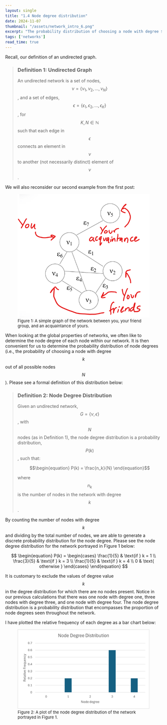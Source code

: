 ```yaml
---
layout: single
title: "1.4 Node degree distribution"
date: 2024-11-07
thumbnail: "/assets/network_intro_6.png"
excerpt: "The probability distribution of choosing a node with degree $$k$$ out of the total nodes of a network."
tags: ['networks']
read_time: true
---
```

<script src="https://polyfill.io/v3/polyfill.min.js?features=es6"></script>
<script id="MathJax-script" async src="https://cdn.jsdelivr.net/npm/mathjax@3/es5/tex-mml-chtml.js"></script>
<script type="text/javascript" async
  src="https://cdnjs.cloudflare.com/ajax/libs/mathjax/2.7.7/MathJax.js?config=TeX-MML-AM_CHTML">
</script>
Recall, our definition of an undirected graph.

> ### Definition 1: Undirected Graph
> An undirected network is a set of nodes, $$\nu = \{\nu_1, \nu_2, \ldots, \nu_N\}$$, and a set of edges, $$\epsilon = \{\epsilon_1, \epsilon_2, \ldots, \epsilon_K\}$$, for $$K, N \in \mathbb{N}$$ such that each edge in $$\epsilon$$ connects an element in $$\nu$$ to another (not necessarily distinct) element of $$\nu$$.

We will also reconsider our second example from the first post:

<figure>
  <img src="/assets/network_intro_2.png" alt="A simple graph of the network between you, your friend group, and an acquaintance of yours." title="A simple graph of the network between you, your friend group, and an acquaintance of yours." style="width=50%;">
  <figcaption style="font-size: small;">Figure 1: A simple graph of the network between you, your friend group, and an acquaintance of yours. </figcaption>
</figure>


When looking at the global properties of networks, we often like to determine the node degree of each node within our network. It is then convenient for us to determine the probability distribution of node degrees (i.e., the probability of choosing a node with degree $$k$$ out of all possible nodes $$N$$). Please see a formal definition of this distribution below:

> ### Definition 2: Node Degree Distribution
> Given an undirected network, $$G = \left\{ \nu, \epsilon \right\}$$, with $$N$$ nodes (as in Definition 1), the node degree distribution is a probability distribution, $$P(k)$$, such that:
> 
> $$\begin{equation}
> P(k) = \frac{n_k}{N}
>	 \end{equation}$$
>
> where $$n_k$$ is the number of nodes in the network with degree $$k$$.

By counting the number of nodes with degree $$k$$ and dividing by the total number of nodes, we are able to generate a discrete probability distribution for the node degree. Please see the node degree distribution for the network portrayed in Figure 1 below:

$$
 \begin{equation}
     P(k) = \begin{cases}
     \frac{1}{5} & \text{if } k = 1 \\
     \frac{3}{5} & \text{if } k = 3 \\
     \frac{1}{5} & \text{if } k = 4 \\
     0 & \text{ otherwise }
     \end{cases}
 \end{equation}
 $$

It is customary to exclude the values of degree value $$k$$ in the degree distribution for which there are no nodes present. Notice in our previous calculations that there was one node with degree one, three nodes with degree three, and one node with degree four. The node degree distribution is a probability distribution that encompasses the proportion of node degrees seen throughout the network.

I have plotted the relative frequency of each degree as a bar chart below:

<figure>
  <img src="/assets/network_intro_6.png" alt="A plot of the node degree distribution of the network portrayed in Figure 1." title="A plot of the node degree distribution of the network portrayed in Figure 1." style="width=50%;">
  <figcaption style="font-size: small;">Figure 2: A plot of the node degree distribution of the network portrayed in Figure 1.</figcaption>
</figure>
